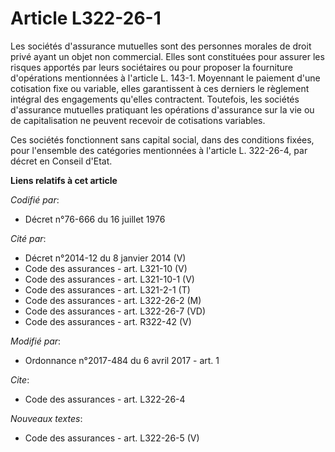 # Article L322-26-1

Les sociétés d'assurance mutuelles sont des personnes morales de droit privé ayant un objet non commercial. Elles sont
constituées pour assurer les risques apportés par leurs sociétaires ou pour proposer la fourniture d'opérations mentionnées à
l'article L. 143-1. Moyennant le paiement d'une cotisation fixe ou variable, elles garantissent à ces derniers le règlement
intégral des engagements qu'elles contractent. Toutefois, les sociétés d'assurance mutuelles pratiquant les opérations
d'assurance sur la vie ou de capitalisation ne peuvent recevoir de cotisations variables.

Ces sociétés fonctionnent sans capital social, dans des conditions fixées, pour l'ensemble des catégories mentionnées à
l'article L. 322-26-4, par décret en Conseil d'Etat.

**Liens relatifs à cet article**

_Codifié par_:

  - Décret n°76-666 du 16 juillet 1976

_Cité par_:

  - Décret n°2014-12 du 8 janvier 2014 (V)
  - Code des assurances - art. L321-10 (V)
  - Code des assurances - art. L321-10-1 (V)
  - Code des assurances - art. L321-2-1 (T)
  - Code des assurances - art. L322-26-2 (M)
  - Code des assurances - art. L322-26-7 (VD)
  - Code des assurances - art. R322-42 (V)

_Modifié par_:

  - Ordonnance n°2017-484 du 6 avril 2017 - art. 1

_Cite_:

  - Code des assurances - art. L322-26-4

_Nouveaux textes_:

  - Code des assurances - art. L322-26-5 (V)
